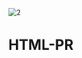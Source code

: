 ![2](https://github.com/Priyanshi-Paghadal/HTML-PR/assets/152617184/ce3edd50-c5f4-48e0-aca2-d04c3a841a15)
# HTML-PR

